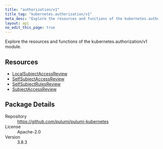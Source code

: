 ```yaml
---
title: "authorization/v1"
title_tag: "kubernetes.authorization/v1"
meta_desc: "Explore the resources and functions of the kubernetes.authorization/v1 module."
layout: api
no_edit_this_page: true
---
```


<!-- WARNING: this file was generated by Pulumi Docs Generator. -->
<!-- Do not edit by hand unless you're certain you know what you are doing! -->

Explore the resources and functions of the kubernetes.authorization/v1 module.

<h2 id="resources">Resources</h2>
<ul class="api">
    <li><a href="localsubjectaccessreview" title="LocalSubjectAccessReview"><span class="api-symbol api-symbol--resource"></span>LocalSubjectAccessReview</a></li>
    <li><a href="selfsubjectaccessreview" title="SelfSubjectAccessReview"><span class="api-symbol api-symbol--resource"></span>SelfSubjectAccessReview</a></li>
    <li><a href="selfsubjectrulesreview" title="SelfSubjectRulesReview"><span class="api-symbol api-symbol--resource"></span>SelfSubjectRulesReview</a></li>
    <li><a href="subjectaccessreview" title="SubjectAccessReview"><span class="api-symbol api-symbol--resource"></span>SubjectAccessReview</a></li>
</ul>

<h2 id="package-details">Package Details</h2>
<dl class="package-details">
	<dt>Repository</dt>
	<dd><a href="https://github.com/pulumi/pulumi-kubernetes">https://github.com/pulumi/pulumi-kubernetes</a></dd>
	<dt>License</dt>
	<dd>Apache-2.0</dd>
	<dt>Version</dt>
	<dd>3.8.3</dd>
</dl>

